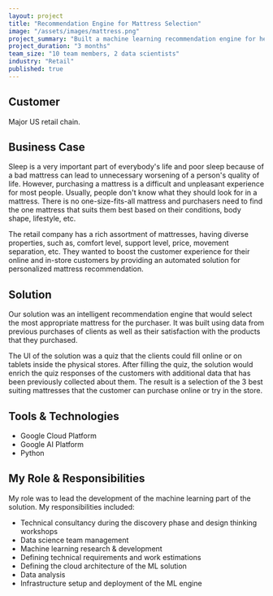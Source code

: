 ```yaml
---
layout: project
title: "Recommendation Engine for Mattress Selection"
image: "/assets/images/mattress.png"
project_summary: "Built a machine learning recommendation engine for helping people select their most suitable mattress. I was leading the team responsible for developing the machine learning part of the solution."
project_duration: "3 months"
team_size: "10 team members, 2 data scientists"
industry: "Retail"
published: true
---
```


## Customer

Major US retail chain.

## Business Case

Sleep is a very important part of everybody's life and poor sleep because of a bad mattress can lead to unnecessary worsening of a person's quality of life. However, purchasing a mattress is a difficult and unpleasant experience for most people. Usually, people don't know what they should look for in a mattress. There is no one-size-fits-all mattress and purchasers need to find the one mattress that suits them best based on their conditions, body shape, lifestyle, etc.

The retail company has a rich assortment of mattresses, having diverse properties, such as, comfort level, support level, price, movement separation, etc. They wanted to boost the customer experience for their online and in-store customers by providing an automated solution for personalized mattress recommendation.

## Solution

Our solution was an intelligent recommendation engine that would select the most appropriate mattress for the purchaser. It was built using data from previous purchases of clients as well as their satisfaction with the products that they purchased.

The UI of the solution was a quiz that the clients could fill online or on tablets inside the physical stores. After filling the quiz, the solution would enrich the quiz responses of the customers with additional data that has been previously collected about them. The result is a selection of the 3 best suiting mattresses that the customer can purchase online or try in the store.

## Tools & Technologies

- Google Cloud Platform
- Google AI Platform
- Python

## My Role & Responsibilities

My role was to lead the development of the machine learning part of the solution. My responsibilities included:

- Technical consultancy during the discovery phase and design thinking workshops
- Data science team management
- Machine learning research & development
- Defining technical requirements and work estimations
- Defining the cloud architecture of the ML solution
- Data analysis
- Infrastructure setup and deployment of the ML engine
